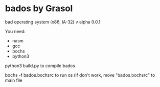 # bados by Grasol
bad operating system (x86, IA-32) v alpha 0.0.1


You need:
 - nasm
 - gcc
 - bochs
 - python3

python3 build.py to compile bados

bochs -f bados.bochsrc to run os
(if don't work, move "bados.bochsrc" to main file


